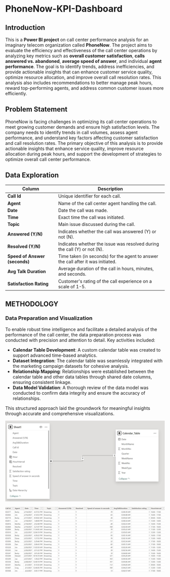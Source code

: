 # PhoneNow-KPI-Dashboard

## Introduction
This is a **Power BI project** on call center performance analysis for an imaginary telecom organization called **PhoneNow**. The project aims to evaluate the efficiency and effectiveness of the call center operations by analyzing key metrics such as **overall customer satisfaction**, **calls answered vs. abandoned**, **average speed of answer**, and individual **agent performance**.
The goal is to identify trends, address inefficiencies, and provide actionable insights that can enhance customer service quality, optimize resource allocation, and improve overall call resolution rates. This analysis also includes recommendations to better manage peak hours, reward top-performing agents, and address common customer issues more efficiently.

## Problem Statement
PhoneNow is facing challenges in optimizing its call center operations to meet growing customer demands and ensure high satisfaction levels. The company needs to identify trends in call volumes, assess agent performance, and understand key factors affecting customer satisfaction and call resolution rates. The primary objective of this analysis is to provide actionable insights that enhance service quality, improve resource allocation during peak hours, and support the development of strategies to optimize overall call center performance.

## Data Exploration

| **Column**             | **Description**                                                                                       |
|-------------------------|-------------------------------------------------------------------------------------------------------|
| **Call Id**            | Unique identifier for each call.                                                                     |
| **Agent**              | Name of the call center agent handling the call.                                                     |
| **Date**               | Date the call was made.                                                                              |
| **Time**               | Exact time the call was initiated.                                                                   |
| **Topic**              | Main issue discussed during the call.                                                                |
| **Answered (Y/N)**     | Indicates whether the call was answered (Y) or not (N).                                              |
| **Resolved (Y/N)**     | Indicates whether the issue was resolved during the call (Y) or not (N).                              |
| **Speed of Answer (seconds)** | Time taken (in seconds) for the agent to answer the call after it was initiated.                   |
| **Avg Talk Duration**  | Average duration of the call in hours, minutes, and seconds.                                         |
| **Satisfaction Rating** | Customer's rating of the call experience on a scale of 1-5.                                          |

## METHODOLOGY
### Data Preparation and Visualization 

To enable robust time intelligence and facilitate a detailed analysis of the performance of the call center, the data preparation process was conducted with precision and attention to detail. Key activities included:  

- **Calendar Table Development**: A custom calendar table was created to support advanced time-based analytics.  
- **Dataset Integration**: The calendar table was seamlessly integrated with the marketing campaign datasets for cohesive analysis.  
- **Relationship Mapping**: Relationships were established between the calendar table and other data tables through shared date columns, ensuring consistent linkage.  
- **Data Model Validation**: A thorough review of the data model was conducted to confirm data integrity and ensure the accuracy of relationships.  

This structured approach laid the groundwork for meaningful insights through accurate and comprehensive visualizations.

![Model](images/CallCenter_modelling.JPG)


![Model](images/Data_preview.JPG)
